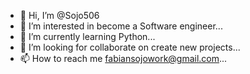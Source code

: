 - 👋 Hi, I’m @Sojo506
- 👀 I’m interested in become a Software engineer... 
- 🐍 I’m currently learning Python...
- 🔭 I’m looking for collaborate on create new projects...
- 📫 How to reach me fabiansojowork@gmail.com...

<!---
Sojo506/Sojo506 is a ✨ special ✨ repository because its `README.md` (this file) appears on your GitHub profile.
You can click the Preview link to take a look at your changes.
--->
